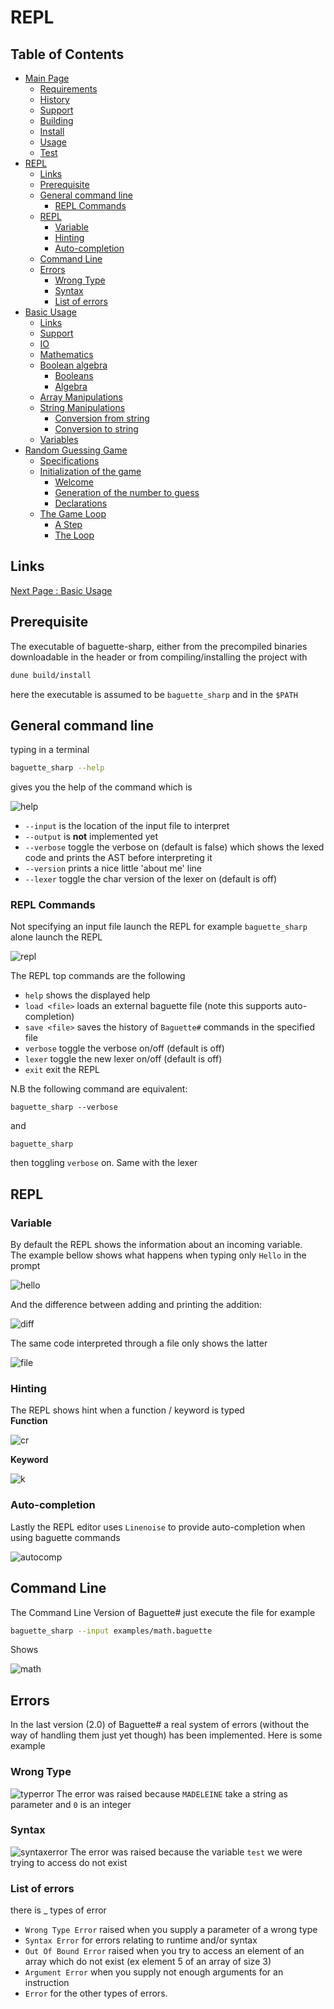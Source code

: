 # REPL
## Table of Contents
- [Main Page](index.md#)
  - [Requirements](index.md#requirements)
  - [History](index.md#history)
  - [Support](index.md#support)
  - [Building](index.md#building)
  - [Install](index.md#install)
  - [Usage](index.md#usage)
  - [Test](index.md#test)
- [REPL](#repl)
  - [Links](#links)
  - [Prerequisite](#prerequisite)
  - [General command line](#general-command-line)
    - [REPL Commands](#repl-commands)
  - [REPL](#repl-1)
    - [Variable](#variable)
    - [Hinting](#hinting)
    - [Auto-completion](#auto-completion)
  - [Command Line](#command-line)
  - [Errors](#errors)
    - [Wrong Type](#wrong-type)
    - [Syntax](#syntax)
    - [List of errors](#list-of-errors)
- [Basic Usage](basic.md#basic-usage)
  - [Links](basic.md/#links)
  - [Support](basic.md#support)
  - [IO](basic.md#io)
  - [Mathematics](basic.md#mathematics)
  - [Boolean algebra](basic.md#boolean-algebra)
    - [Booleans](basic.md#booleans)
    - [Algebra](basic.md#algebra)
  - [Array Manipulations](basic.md#array-manipulations)
  - [String Manipulations](basic.md#string-manipulations)
    - [Conversion from string](basic.md#conversion-from-string)
    - [Conversion to string](basic.md#conversion-to-string)
  - [Variables](basic.md#variables)
- [Random Guessing Game](random.md#random-guessing-game)
  - [Specifications](random.md#specifications)
  - [Initialization of the game](random.md#initialization-of-the-game)
    - [Welcome](random.md#welcome)
    - [Generation of the number to guess](random.md#generation-of-the-number-to-guess)
    - [Declarations](random.md#declarations)
  - [The Game Loop](random.md#the-game-loop)
    - [A Step](random.md#a-step)
    - [The Loop](random.md#the-loop)

## Links
[Next Page : Basic Usage](basic.md) 
## Prerequisite
The executable of baguette-sharp, either from the precompiled binaries downloadable in the header
or from compiling/installing the project with 
```bash
dune build/install
```
here the executable is assumed to be `baguette_sharp` and in the `$PATH`

## General command line
typing in a terminal
```bash
baguette_sharp --help
```
gives you the help of the command which is

![help](img/help.png)

* `--input` is the location of the input file to interpret
* `--output` is **not** implemented yet
* `--verbose` toggle the verbose on (default is false) which
shows the lexed code and prints the AST before interpreting it
* `--version` prints a nice little 'about me' line
* `--lexer` toggle the char version of the lexer on (default is off)

### REPL Commands
Not specifying an input file launch the REPL for example `baguette_sharp` alone launch the REPL

![repl](img/strpl.png)

The REPL top commands are the following
* `help` shows the displayed help
* `load <file>` loads an external baguette file (note this supports auto-completion)
* `save <file>` saves the history of `Baguette#` commands in the specified file 
* `verbose` toggle the verbose on/off (default is off)
* `lexer` toggle the new lexer on/off (default is off)
* `exit` exit the REPL

N.B the following command are equivalent:
```
baguette_sharp --verbose
```
and 
```
baguette_sharp
```
then toggling `verbose` on. Same with the lexer

## REPL
### Variable
By default the REPL shows the information about an incoming variable.<br/>
The example bellow shows what happens when typing only `Hello` in the prompt

![hello](img/replvar.png)

And the difference between adding and printing the addition:

![diff](img/diff.png)

The same code interpreted through a file only shows the latter 

![file](img/varfile.png)

### Hinting
The REPL shows hint when a function / keyword is typed<br/>
**Function**

![cr](img/crhinting.png)

**Keyword**

![k](img/crochet.png)

### Auto-completion
Lastly the REPL editor uses `Linenoise` to provide auto-completion when using baguette commands

![autocomp](img/autocomp.gif)

## Command Line

The Command Line Version of Baguette# just execute the file
for example
```bash
baguette_sharp --input examples/math.baguette
```
Shows

![math](img/math.png)

## Errors
In the last version (2.0) of Baguette# a real system of errors (without the way of handling them just yet though) has been implemented. Here is some example

### Wrong Type

![typerror](img/typeerror.png)
The error was raised because `MADELEINE` take a string as parameter and `0` is an integer

### Syntax

![syntaxerror](img/syntaxerror.png)
The error was raised because the variable `test` we were trying to access do not exist

### List of errors
there is _ types of error
* `Wrong Type Error` raised when you supply a parameter of a wrong type
* `Syntax Error` for errors relating to runtime and/or syntax
* `Out Of Bound Error` raised when you try to access an element of an array which do not exist (ex element 5 of an array of size 3)
* `Argument Error` when you supply not enough arguments for an instruction
* `Error` for the other types of errors.